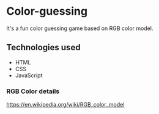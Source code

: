 # Color-guessing
 It's a fun color guessing game based on RGB color model.

## Technologies used 
 * HTML
 * CSS 
 * JavaScript

### RGB Color details 
https://en.wikipedia.org/wiki/RGB_color_model
